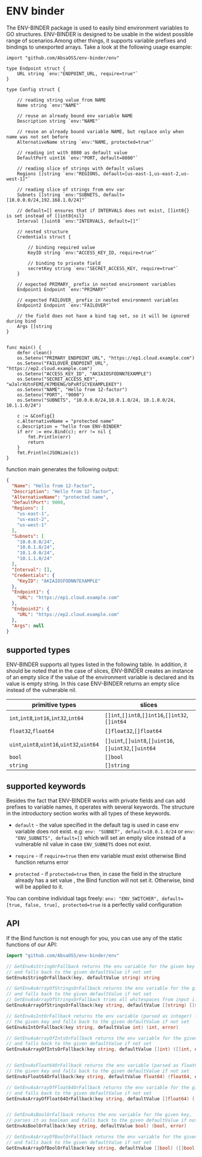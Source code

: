 # ENV binder
The ENV-BINDER package is used to easily bind environment variables to GO structures. ENV-BINDER is designed to 
be usable in the widest possible range of scenarios.Among other things, it supports variable 
prefixes and bindings to unexported arrays. Take a look at the following usage example:
```golang
import "github.com/AbsaOSS/env-binder/env"

type Endpoint struct {
	URL string `env:"ENDPOINT_URL, require=true"`
}

type Config struct {

	// reading string value from NAME
	Name string `env:"NAME"`

	// reuse an already bound env variable NAME
	Description string `env:"NAME"`

	// reuse an already bound variable NAME, but replace only when name was not set before
	AlternativeName string `env:"NAME, protected=true"`

	// reading int with 8080 as default value
	DefaultPort uint16 `env:"PORT, default=8080"`

	// reading slice of strings with default values
	Regions []string `env:"REGIONS, default=[us-east-1,us-east-2,us-west-1]"`

	// reading slice of strings from env var
	Subnets []string `env:"SUBNETS, default=[10.0.0.0/24,192.168.1.0/24]"`
	
	// default=[] ensures that if INTERVALS does not exist, []int8{} is set instead of []int8{nil}
	Interval []uint8 `env:"INTERVALS, default=[]"`

	// nested structure
	Credentials struct {

		// binding required value
		KeyID string `env:"ACCESS_KEY_ID, require=true"`

		// binding to private field
		secretKey string `env:"SECRET_ACCESS_KEY, require=true"`
	}

	// expected PRIMARY_ prefix in nested environment variables
	Endpoint1 Endpoint `env:"PRIMARY"`

	// expected FAILOVER_ prefix in nested environment variables
	Endpoint2 Endpoint `env:"FAILOVER"`

	// the field does not have a bind tag set, so it will be ignored during bind
	Args []string
}


func main() {
	defer clean()
	os.Setenv("PRIMARY_ENDPOINT_URL", "https://ep1.cloud.example.com")
	os.Setenv("FAILOVER_ENDPOINT_URL", "https://ep2.cloud.example.com")
	os.Setenv("ACCESS_KEY_ID", "AKIAIOSFODNN7EXAMPLE")
	os.Setenv("SECRET_ACCESS_KEY", "wJalrXUtnFEMI/K7MDENG/bPxRfiCYEXAMPLEKEY")
	os.Setenv("NAME", "Hello from 12-factor")
	os.Setenv("PORT", "9000")
	os.Setenv("SUBNETS", "10.0.0.0/24,10.0.1.0/24, 10.1.0.0/24,  10.1.1.0/24")

	c := &Config{}
	c.AlternativeName = "protected name"
	c.Description = "hello from ENV-BINDER"
	if err := env.Bind(c); err != nil {
		fmt.Println(err)
		return
	}
	fmt.Println(JSONize(c))
}
```
function main generates the following output:
```json
{
  "Name": "Hello from 12-factor",
  "Description": "Hello from 12-factor",
  "AlternativeName": "protected name",
  "DefaultPort": 9000,
  "Regions": [
    "us-east-1",
    "us-east-2",
    "us-west-1"
  ],
  "Subnets": [
    "10.0.0.0/24",
    "10.0.1.0/24",
    "10.1.0.0/24",
    "10.1.1.0/24"
  ],
  "Interval": [],
  "Credentials": {
    "KeyID": "AKIAIOSFODNN7EXAMPLE"
  },
  "Endpoint1": {
    "URL": "https://ep1.cloud.example.com"
  },
  "Endpoint2": {
    "URL": "https://ep2.cloud.example.com"
  },
  "Args": null
}
```

## supported types
ENV-BINDER supports all types listed in the following table.  In addition, it should be noted that in the case 
of slices, ENV-BINDER creates an instance of an empty slice if the value of the environment variable is 
declared and its value is empty string. In this case ENV-BINDER returns an empty slice instead of the vulnerable nil. 

| primitive types | slices |
|---|---|
| `int`,`int8`,`int16`,`int32`,`int64` | `[]int`,`[]int8`,`[]int16`,`[]int32`,`[]int64` |
| `float32`,`float64` | `[]float32`,`[]float64` |
| `uint`,`uint8`,`uint16`,`uint32`,`uint64` | `[]uint`,`[]uint8`,`[]uint16`,`[]uint32`,`[]uint64` |
| `bool` | `[]bool` |
| `string` | `[]string` |

## supported keywords
Besides the fact that ENV-BINDER works with private fields and can add prefixes to variable names, it 
operates with several keywords. The structure in the introductory section works with all types 
of these keywords. 

- `default` - the value specified in the default tag is used in case env variable does not exist. e.g:
  `env: "SUBNET", default=10.0.1.0/24` or `env: "ENV_SUBNETS", default=[]` which will set an empty slice instead 
  of a vulnerable nil value in case `ENV_SUBNETS` does not exist. 

- `require` - if `require=true` then env variable must exist otherwise Bind function returns error

- `protected` - if `protected=true` then, in case the field in the structure already has a set value , the 
  Bind function will not set it. Otherwise, bind will be applied to it.

You can combine individual tags freely: `env: "ENV_SWITCHER", default=[true, false, true], protected=true` 
is a perfectly valid configuration

## API
If the Bind function is not enough for you, you can use any of the static functions of our API:
```go
import "github.com/AbsaOSS/env-binder/env"

// GetEnvAsStringOrFallback returns the env variable for the given key
// and falls back to the given defaultValue if not set
GetEnvAsStringOrFallback(key, defaultValue string) string

// GetEnvAsArrayOfStringsOrFallback returns the env variable for the given key
// and falls back to the given defaultValue if not set
// GetEnvAsArrayOfStringsOrFallback trims all whitespaces from input i.e. "us, fr, au" -> {"us","fr","au"}
GetEnvAsArrayOfStringsOrFallback(key string, defaultValue []string) []string

// GetEnvAsIntOrFallback returns the env variable (parsed as integer) for
// the given key and falls back to the given defaultValue if not set
GetEnvAsIntOrFallback(key string, defaultValue int) (int, error)

// GetEnvAsArrayOfIntsOrFallback returns the env variable for the given key
// and falls back to the given defaultValue if not set
GetEnvAsArrayOfIntsOrFallback(key string, defaultValue []int) ([]int, error)


// GetEnvAsFloat64OrFallback returns the env variable (parsed as float64) for
// the given key and falls back to the given defaultValue if not set
GetEnvAsFloat64OrFallback(key string, defaultValue float64) (float64, error)

// GetEnvAsArrayOfFloat64OrFallback returns the env variable for the given key
// and falls back to the given defaultValue if not set
GetEnvAsArrayOfFloat64OrFallback(key string, defaultValue []float64) ([]float64, error)


// GetEnvAsBoolOrFallback returns the env variable for the given key,
// parses it as boolean and falls back to the given defaultValue if not set
GetEnvAsBoolOrFallback(key string, defaultValue bool) (bool, error)

// GetEnvAsArrayOfBoolOrFallback returns the env variable for the given key
// and falls back to the given defaultValue if not set
GetEnvAsArrayOfBoolOrFallback(key string, defaultValue []bool) ([]bool, error) 
```
